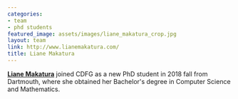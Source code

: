 ```yaml
---
categories:
- team
- phd students
featured_image: assets/images/liane_makatura_crop.jpg
layout: team
link: http://www.lianemakatura.com/
title: Liane Makatura
---
```


**[Liane Makatura](http://www.lianemakatura.com/)** joined CDFG as a new PhD student in 2018 fall from Dartmouth, where she obtained her Bachelor's degree in Computer Science and Mathematics.